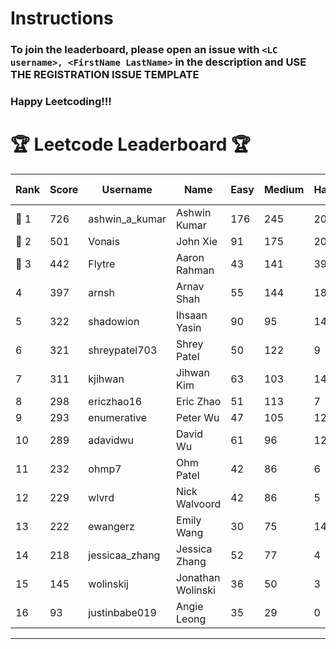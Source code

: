 # Instructions
### To join the leaderboard, please open an issue with `<LC username>, <FirstName LastName>` in the description and USE THE REGISTRATION ISSUE TEMPLATE
### Happy Leetcoding!!!


# 🏆 Leetcode Leaderboard 🏆

| Rank | Score | Username       | Name | Easy | Medium | Hard | Problems Solved |
|------|----------------|-----------------|-------------------|--------------|--------------|--------------|--------------|
| 🥇 1 | 726 | ashwin_a_kumar | Ashwin Kumar | 176 | 245 | 20 | 441 |
| 🥈 2 | 501 | Vonais | John Xie | 91 | 175 | 20 | 286 |
| 🥉 3 | 442 | Flytre | Aaron Rahman | 43 | 141 | 39 | 223 |
| 4 | 397 | arnsh | Arnav Shah | 55 | 144 | 18 | 217 |
| 5 | 322 | shadowion | Ihsaan Yasin | 90 | 95 | 14 | 199 |
| 6 | 321 | shreypatel703 | Shrey Patel | 50 | 122 | 9 | 181 |
| 7 | 311 | kjihwan | Jihwan Kim | 63 | 103 | 14 | 180 |
| 8 | 298 | ericzhao16 | Eric Zhao | 51 | 113 | 7 | 171 |
| 9 | 293 | enumerative | Peter Wu | 47 | 105 | 12 | 164 |
| 10 | 289 | adavidwu | David Wu | 61 | 96 | 12 | 169 |
| 11 | 232 | ohmp7 | Ohm Patel | 42 | 86 | 6 | 134 |
| 12 | 229 | wlvrd | Nick Walvoord | 42 | 86 | 5 | 133 |
| 13 | 222 | ewangerz | Emily Wang | 30 | 75 | 14 | 119 |
| 14 | 218 | jessicaa_zhang | Jessica Zhang | 52 | 77 | 4 | 133 |
| 15 | 145 | wolinskij | Jonathan Wolinski | 36 | 50 | 3 | 89 |
| 16 | 93 | justinbabe019 | Angie Leong | 35 | 29 | 0 | 64 |
---